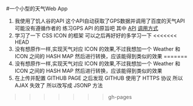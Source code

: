 #一个小型的天气Web App
1. 我使用了饥人谷的API 这个API自动获取了GPS数据并调用了百度的天气API 可能没有遵循作者的 练习GPS API 的原旨吧 其中 [API](http://api.jirengu.com/weather.php) [调用方式](http://api.jirengu.com/)
2. 学习了一下 CSS ICON 的框架 可以之后再好好的多学习一下
<<<<<<< HEAD
3. 没有想原作一样,实现天气对应 ICON 的效果,不过我想加一个 Weather 和 ICON 之间的 HASH MAP 然后进行转换，应该能得到类似的效果
=======
3. 没有想原作一样,实现天气对应 ICON 的效果,不过我想加一个 Weather 和 ICON 之间的 HASH MAP 然后进行转换，应该能得到类似的效果
4. 在上传并配置 GITHUB PAGE 之后发现 GITHUB 使用了 HTTPS 协议 所以 AJAX 失效了 所以改写成 JSONP 方法
>>>>>>> gh-pages
